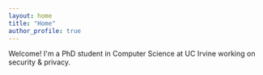 ```yaml
---
layout: home
title: "Home"
author_profile: true
---
```


Welcome! I'm a PhD student in Computer Science at UC Irvine working on security & privacy.
